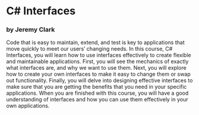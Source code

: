 # C# Interfaces
### by Jeremy Clark

Code that is easy to maintain, extend, and test is key to applications that move quickly to meet our users’ changing needs. In this course, C# Interfaces, you will learn how to use interfaces effectively to create flexible and maintainable applications. First, you will see the mechanics of exactly what interfaces are, and why we want to use them. Next, you will explore how to create your own interfaces to make it easy to change them or swap out functionality. Finally, you will delve into designing effective interfaces to make sure that you are getting the benefits that you need in your specific applications. When you are finished with this course, you will have a good understanding of interfaces and how you can use them effectively in your own applications.
